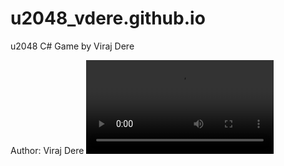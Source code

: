 # u2048_vdere.github.io
u2048 C# Game by Viraj Dere

Author: Viraj Dere
![VIDEO](https://github.com/vdere/2048/blob/main/screen-capture.webm)
